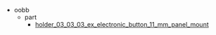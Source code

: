 * oobb
  * part
    * [holder_03_03_03_ex_electronic_button_11_mm_panel_mount](oobb/part/holder_03_03_03_ex_electronic_button_11_mm_panel_mount)
